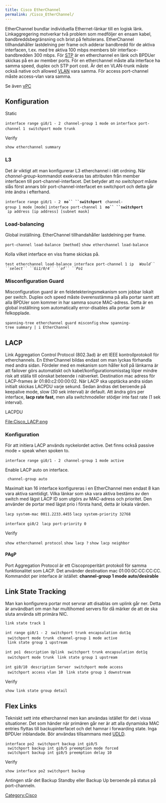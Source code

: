 ```yaml
---
title: Cisco EtherChannel
permalink: /Cisco_EtherChannel/
---
```


EtherChannel bundlar individuella Ethernet-länkar till en logisk länk.
Linkaggregering motverkar två problem som medföljer en ensam kabel,
bandbreddsbegränsning och brist på feltolerans. EtherChannel
tillhandahåller lastdelning per frame och adderar bandbredd för de
aktiva interfacen, t.ex. med tre aktiva 100 mbps members blir
interface-bandbredden 300 mbps. För [STP](/Cisco_STP "wikilink") är en
etherchannel en länk och BPDUer skickas på en av member ports. För en
etherchannel måste alla interface ha samma speed, duplex och STP port
cost. Är det en VLAN-trunk måste också native och allowed
[VLAN](/Cisco_VLAN "wikilink") vara samma. För access port-channel måste
access-vlan vara samma.

Se även [vPC](/Nexus_vPC "wikilink")

Konfiguration
-------------

Static

`interface range gi0/1 - 2`
` channel-group 1 mode on`
`interface port-channel 1`
` switchport mode trunk`

Verify

`show etherchannel summary`

### L3

Det är viktigt att man konfigurerar L3 etherchannel i rätt ordning. När
*channel-group*-kommandot exekveras tas attributen från member
interfacen till port-channel-interfacet. Det betyder att *no switchport*
måste slås först annars blir port-channel-interfacet en switchport och
detta går inte ändra i efterhand.

`interface range gi0/1 - 2`
` `**`no`` ``switchport`**
` channel-group 1 mode [mode]`
`interface port-channel 1`
` `**`no`` ``switchport`**
` ip address [ip address] [subnet mask]`

### Load-balancing

Global inställning. EtherChannel tillhandahåller lastdelning per frame.

`port-channel load-balance [method]`
`show etherchannel load-balance`

Kolla vilket interface en viss frame skickas på.

`test etherchannel load-balance interface port-channel 1 ip `<Source-IP>` `<Destination-IP>
*`Would`` ``select`` ``Gi1/0/4`` ``of`` ``Po1`*

### Misconfiguration Guard

Misconfiguration guard är en feldetekteringsmekanism som jobbar lokalt
per switch. Duplex och speed måste överensstämma på alla portar samt att
alla BPDUer som kommer in har samma source MAC-adress. Detta är en
global inställning som automatically error-disables alla portar som är
felkopplade.

`spanning-tree etherchannel guard misconfig`
`show spanning-tree summary | i EtherChannel`

LACP
----

Link Aggregation Control Protocol (802.3ad) är ett IEEE
kontrollprotokoll för etherchannels. En EtherChannel bildas endast om
man lyckas förhandla med andra sidan. Fördeler med en mekanism som
håller koll på länkarna är att failover görs automatiskt och
kabel/konfigurationsmisstag löper mindre risk att ställa till oönskat
beteende i nätverket. Destination mac adress för LACP-frames är
01:80:c2:00:00:02. När LACP ska upptäcka andra sidan initialt skickas
LACPDU varje sekund. Sedan ändras det beroende på keepalive mode, slow
(30 sek interval) är default. Att ändra görs per interface, **lacp rate
fast**, men alla switchmodeller stödjer inte fast rate (1 sek interval).

<div class="mw-collapsible mw-collapsed" style="width:310px">

LACPDU

<div class="mw-collapsible-content">

[<File:Cisco_LACP.png>](/File:Cisco_LACP.png "wikilink")

</div>
</div>

### Konfiguration

För att initiera LACP används nyckelordet active. Det finns också
passive mode = speak when spoken to.

`interface range gi0/1 - 2`
` channel-group 1 mode active`

Enable LACP auto on interface.

` channel-group auto`

Maximalt kan 16 interface konfigureras i en EtherChannel men endast 8
kan vara aktiva samtidigt. Vilka länkar som ska vara aktiva bestäms av
den switch med lägst LACP ID som utgörs av MAC-adress och prioritet. Den
använder de portar med lägst prio i första hand, detta är lokala värden.

`lacp system-mac 0011.2233.4455`
`lacp system-priority 32768`

`interface gi0/2`
` lacp port-priority 0`

Verify

`show etherchannel protocol`
`show lacp ?`
`show lacp neighbor`

#### PAgP

Port Aggregation Protocol är ett Ciscoproperitärt protokoll för samma
funktionalitet som LACP. Det använder destination mac 01:00:0C:CC:CC:CC.
Kommandot per interface är istället: **channel-group 1 mode
auto/desirable**

Link State Tracking
-------------------

Man kan konfigurera portar mot servrar att disablas om uplink går ner.
Detta är användbart om man har multihomed servers för då märker de att
de ska sluta använda sitt primära NIC.

`link state track 1`

`int range gi0/1 - 2`
` switchport trunk encapsulation dot1q`
` switchport mode trunk`
` channel-group 1 mode active`
` link state group 1 upstream`

`int po1`
` description Uplink`
` switchport trunk encapsulation dot1q`
` switchport mode trunk`
` link state group 1 upstream`

`int gi0/10`
` description Server`
` switchport mode access`
` switchport access vlan 10`
` link state group 1 downstream`

Verify

`show link state group detail`

Flex Links
----------

Tekniskt sett inte etherchannel men kan användas istället för det i
vissa situationer. Det som händer när primären går ner är att alla
dynamiska MAC entries flyttas till backupinterfacet och det hamnar i
forwarding state. Inga BPDUer inblandade. Bör användas tillsammans med
[UDLD](/Cisco_UDLD "wikilink").

`interface po2`
` switchport backup int gi0/5`
` switchport backup int gi0/5 preemption mode forced`
` switchport backup int gi0/5 preemption delay 10`

Verify

`show interface po2 switchport backup`

Antingen står det Backup Standby eller Backup Up beroende på status på
port-channeln.

[Category:Cisco](/Category:Cisco "wikilink")